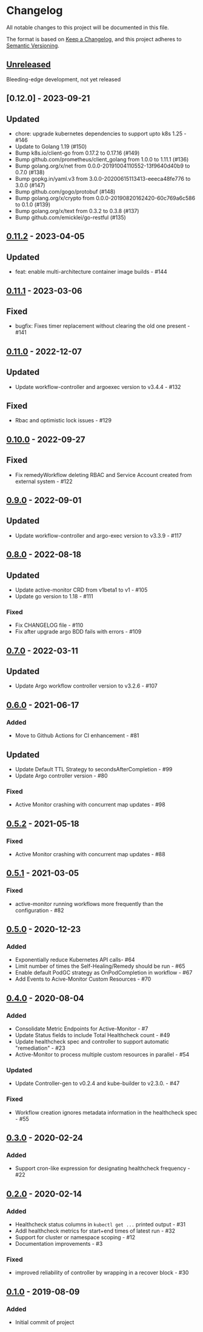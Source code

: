 # Changelog
All notable changes to this project will be documented in this file.

The format is based on [Keep a Changelog](https://keepachangelog.com/en/1.0.0/),
and this project adheres to [Semantic Versioning](https://semver.org/spec/v2.0.0.html).

## [Unreleased]
Bleeding-edge development, not yet released

## [0.12.0] - 2023-09-21
## Updated
- chore: upgrade kubernetes dependencies to support upto k8s 1.25 - #146
- Update to Golang 1.19 (#150)
- Bump k8s.io/client-go from 0.17.2 to 0.17.16 (#149)
- Bump github.com/prometheus/client_golang from 1.0.0 to 1.11.1 (#136)
- Bump golang.org/x/net from 0.0.0-20191004110552-13f9640d40b9 to 0.7.0 (#138)
- Bump gopkg.in/yaml.v3 from 3.0.0-20200615113413-eeeca48fe776 to 3.0.0 (#147)
- Bump github.com/gogo/protobuf (#148)
- Bump golang.org/x/crypto from 0.0.0-20190820162420-60c769a6c586 to 0.1.0 (#139)
- Bump golang.org/x/text from 0.3.2 to 0.3.8 (#137)
- Bump github.com/emicklei/go-restful (#135)

## [0.11.2] - 2023-04-05
## Updated
- feat: enable multi-architecture container image builds - #144

## [0.11.1] - 2023-03-06
## Fixed
- bugfix: Fixes timer replacement without clearing the old one present - #141

## [0.11.0] - 2022-12-07
## Updated
- Update workflow-controller and argoexec version to v3.4.4 - #132
## Fixed
- Rbac and optimistic lock issues - #129

## [0.10.0] - 2022-09-27
## Fixed
- Fix remedyWorkflow deleting RBAC and Service Account created from external system - #122

## [0.9.0] - 2022-09-01
## Updated
- Update workflow-controller and argo-exec version to v3.3.9 - #117

## [0.8.0] - 2022-08-18
## Updated
- Update active-monitor CRD from v1beta1 to v1 - #105
- Update go version to 1.18 - #111
### Fixed
- Fix CHANGELOG file - #110
- Fix after upgrade argo BDD fails with errors - #109

## [0.7.0] - 2022-03-11
## Updated
- Update Argo workflow controller version to v3.2.6 - #107

## [0.6.0] - 2021-06-17
### Added
- Move to Github Actions for CI enhancement - #81
## Updated
-  Update Default TTL Strategy to secondsAfterCompletion - #99
-  Update Argo controller version - #80
### Fixed
-   Active Monitor crashing with concurrent map updates - #98

## [0.5.2] - 2021-05-18
### Fixed
- Active Monitor crashing with concurrent map updates - #88

## [0.5.1] - 2021-03-05
### Fixed
- active-monitor running workflows more frequently than the configuration - #82

## [0.5.0] - 2020-12-23
### Added
- Exponentially reduce Kubernetes API calls- #64
- Limit number of times the Self-Healing/Remedy should be run - #65
- Enable default PodGC strategy as OnPodCompletion in workflow - #67
- Add Events to Acive-Monitor Custom Resources - #70

## [0.4.0] - 2020-08-04
### Added
- Consolidate Metric Endpoints for Active-Monitor - #7
- Update Status fields to include Total Healthcheck count - #49
- Update healthcheck spec and controller to support automatic "remediation" - #23
- Active-Monitor to process multiple custom resources in parallel - #54
### Updated
- Update Controller-gen to v0.2.4 and kube-builder to v2.3.0. - #47
### Fixed
- Workflow creation ignores metadata information in the healthcheck spec - #55

## [0.3.0] - 2020-02-24
### Added
- Support cron-like expression for designating healthcheck frequency - #22

## [0.2.0] - 2020-02-14
### Added
- Healthcheck status columns in `kubectl get ...` printed output - #31
- Addl healthcheck metrics for start+end times of latest run - #32
- Support for cluster or namespace scoping - #12
- Documentation improvements - #3

### Fixed
- improved reliability of controller by wrapping in a recover block - #30

## [0.1.0] - 2019-08-09
### Added
- Initial commit of project

[Unreleased]: https://github.com/keikoproj/active-monitor/compare/v0.11.2...HEAD
[0.11.2]: https://github.com/keikoproj/active-monitor/compare/v0.11.1...v0.11.2
[0.11.1]: https://github.com/keikoproj/active-monitor/compare/v0.11.0...v0.11.1
[0.11.0]: https://github.com/keikoproj/active-monitor/compare/v0.10.0...v0.11.0
[0.10.0]: https://github.com/keikoproj/active-monitor/compare/v0.9.0...v0.10.0
[0.9.0]: https://github.com/keikoproj/active-monitor/compare/v0.8.0...v0.9.0
[0.8.0]: https://github.com/keikoproj/active-monitor/compare/v0.7.0...v0.8.0
[0.7.0]: https://github.com/keikoproj/active-monitor/compare/v0.6.0...v0.7.0
[0.6.0]: https://github.com/keikoproj/active-monitor/compare/v0.5.2...v0.6.0
[0.5.2]: https://github.com/keikoproj/active-monitor/compare/v0.5.1...v0.5.2
[0.5.1]: https://github.com/keikoproj/active-monitor/compare/v0.5.0...v0.5.1
[0.5.0]: https://github.com/keikoproj/active-monitor/compare/v0.4.0...v0.5.0
[0.4.0]: https://github.com/keikoproj/active-monitor/compare/v0.3.0...v0.4.0
[0.3.0]: https://github.com/keikoproj/active-monitor/compare/v0.2.0...v0.3.0
[0.2.0]: https://github.com/keikoproj/active-monitor/compare/v0.1.0...v0.2.0
[0.1.0]: https://github.com/keikoproj/active-monitor/releases/tag/v0.1.0
